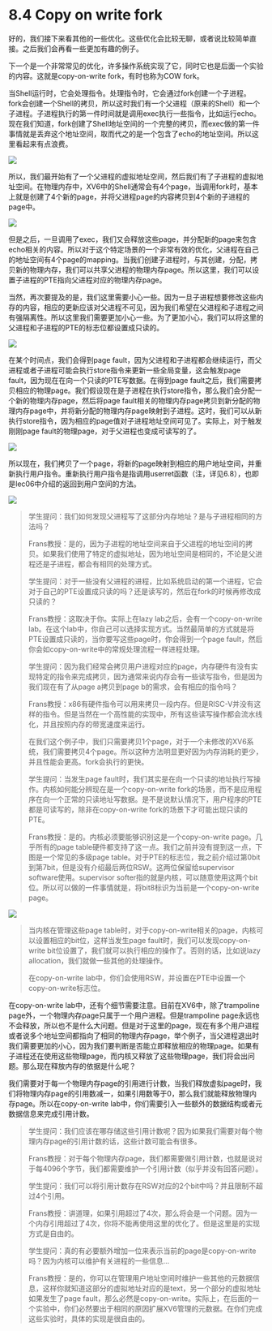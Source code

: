 # 8.4 Copy on write fork

好的，我们接下来看其他的一些优化。这些优化会比较无聊，或者说比较简单直接。之后我们会再看一些更加有趣的例子。

下一个是一个非常常见的优化，许多操作系统实现了它，同时它也是后面一个实验的内容。这就是copy-on-write fork，有时也称为COW fork。

当Shell运行时，它会处理指令。处理指令时，它会通过fork创建一个子进程。fork会创建一个Shell的拷贝，所以这时我们有一个父进程（原来的Shell）和一个子进程。子进程执行的第一件时间就是调用exec执行一些指令，比如运行echo。现在我们知道，fork创建了Shell地址空间的一个完整的拷贝，而exec做的第一件事情就是丢弃这个地址空间，取而代之的是一个包含了echo的地址空间。所以这里看起来有点浪费。

![](../.gitbook/assets/image%20%28269%29.png)

所以，我们最开始有了一个父进程的虚拟地址空间，然后我们有了子进程的虚拟地址空间。在物理内存中，XV6中的Shell通常会有4个page，当调用fork时，基本上就是创建了4个新的page，并将父进程page的内容拷贝到4个新的子进程的page中。

![](../.gitbook/assets/image%20%28349%29.png)

但是之后，一旦调用了exec，我们又会释放这些page，并分配新的page来包含echo相关的内容。所以对于这个特定场景的一个非常有效的优化，父进程在自己的地址空间有4个page的mapping。当我们创建子进程时，与其创建，分配，拷贝新的物理内存，我们可以共享父进程的物理内存page。所以这里，我们可以设置子进程的PTE指向父进程对应的物理内存page。

当然，再次要提及的是，我们这里需要小心一些。因为一旦子进程想要修改这些内存的内容，相应的更新应该对父进程不可见，因为我们希望在父进程和子进程之间有强隔离性。所以这里我们需要更加小心一些。为了更加小心，我们可以将这里的父进程和子进程的PTE的标志位都设置成只读的。

![](../.gitbook/assets/image%20%28313%29.png)

在某个时间点，我们会得到page fault，因为父进程和子进程都会继续运行，而父进程或者子进程可能会执行store指令来更新一些全局变量，这会触发page fault，因为现在在向一个只读的PTE写数据。在得到page fault之后，我们需要拷贝相应的物理page。我们假设现在是子进程在执行store指令，那么我们会分配一个新的物理内存page，然后将page fault相关的物理内存page拷贝到新分配的物理内存page中，并将新分配的物理内存page映射到子进程。这时，我们可以从新执行store指令，因为相应的page值对子进程地址空间可见了。实际上，对于触发刚刚page fault的物理page，对于父进程也变成可读写的了。

![](../.gitbook/assets/image%20%28237%29.png)

所以现在，我们拷贝了一个page，将新的page映射到相应的用户地址空间，并重新执行用户指令。重新执行用户指令是指调用userret函数（注，详见6.8），也即是lec06中介绍的返回到用户空间的方法。

![](../.gitbook/assets/image%20%28328%29.png)

> 学生提问：我们如何发现父进程写了这部分内存地址？是与子进程相同的方法吗？
>
> Frans教授：是的，因为子进程的地址空间来自于父进程的地址空间的拷贝。如果我们使用了特定的虚拟地址，因为地址空间是相同的，不论是父进程还是子进程，都会有相同的处理方式。
>
> 学生提问：对于一些没有父进程的进程，比如系统启动的第一个进程，它会对于自己的PTE设置成只读的吗？还是读写的，然后在fork的时候再修改成只读的？
>
> Frans教授：这取决于你。实际上在lazy lab之后，会有一个copy-on-write lab。在这个lab中，你自己可以选择实现方式。当然最简单的方式就是将PTE设置成只读的，当你要写这些page时，你会得到一个page fault，然后你会如copy-on-write中的常规处理流程一样进程处理。
>
> 学生提问：因为我们经常会拷贝用户进程对应的page，内存硬件有没有实现特定的指令来完成拷贝，因为通常来说内存会有一些读写指令，但是因为我们现在有了从page a拷贝到page b的需求，会有相应的指令吗？
>
> Frans教授：x86有硬件指令可以用来拷贝一段内存。但是RISC-V并没有这样的指令。但是当然在一个高性能的实现中，所有这些读写操作都会流水线化，并且按照内存的带宽速度来运行。
>
> 在我们这个例子中，我们只需要拷贝1个page，对于一个未修改的XV6系统，我们需要拷贝4个page。所以这种方法明显更好因为内存消耗的更少，并且性能会更高。fork会执行的更快。
>
> 学生提问：当发生page fault时，我们其实是在向一个只读的地址执行写操作。内核如何能分辨现在是一个copy-on-write fork的场景，而不是应用程序在向一个正常的只读地址写数据。是不是说默认情况下，用户程序的PTE都是可读写的，除非在copy-on-write fork的场景下才可能出现只读的PTE。
>
> Frans教授：是的。内核必须要能够识别这是一个copy-on-write page。几乎所有的page table硬件都支持了这一点。我们之前并没有提到这一点，下图是一个常见的多级page table。对于PTE的标志位，我之前介绍过第0bit到第7bit，但是没有介绍最后两位RSW。这两位保留给supervisor software使用。supervisor softer指的就是内核，可以随意使用这两个bit位。所以可以做的一件事情就是，将bit8标识为当前是一个copy-on-write page。

![](../.gitbook/assets/image%20%28225%29.png)

> 当内核在管理这些page table时，对于copy-on-write相关的page，内核可以设置相应的bit位，这样当发生page fault时，我们可以发现copy-on-write bit位设置了，我们就可以执行相应的操作了。否则的话，比如说lazy allocation，我们就做一些其他的处理操作。
>
> 在copy-on-write lab中，你们会使用RSW，并设置在PTE中设置一个copy-on-write标志位。

在copy-on-write lab中，还有个细节需要注意。目前在XV6中，除了trampoline page外，一个物理内存page只属于一个用户进程。但是trampoline page永远也不会释放，所以也不是什么大问题。但是对于这里的page，现在有多个用户进程或者说多个地址空间都指向了相同的物理内存page，举个例子，当父进程退出时我们需要更加的小心，因为我们要判断是否能立即释放相应的物理page。如果有子进程还在使用这些物理page，而内核又释放了这些物理page，我们将会出问题。那么现在释放内存的依据是什么呢？

我们需要对于每一个物理内存page的引用进行计数，当我们释放虚拟page时，我们将物理内存page的引用数减一，如果引用数等于0，那么我们就能释放物理内存page。所以在copy-on-write lab中，你们需要引入一些额外的数据结构或者元数据信息来完成引用计数。

> 学生提问：我们应该在哪存储这些引用计数呢？因为如果我们需要对每个物理内存page的引用计数的话，这些计数可能会有很多。
>
> Frans教授：对于每个物理内存page，我们都需要做引用计数，也就是说对于每4096个字节，我们都需要维护一个引用计数（似乎并没有回答问题）。
>
> 学生提问：我们可以将引用计数存在RSW对应的2个bit中吗？并且限制不超过4个引用。
>
> Frans教授：讲道理，如果引用超过了4次，那么将会是一个问题。因为一个内存引用超过了4次，你将不能再使用这里的优化了。但是这里是的实现方式是自由的。
>
> 学生提问：真的有必要额外增加一位来表示当前的page是copy-on-write吗？因为内核可以维护有关进程的一些信息...
>
> Frans教授：是的，你可以在管理用户地址空间时维护一些其他的元数据信息，这样你就知道这部分的虚拟地址对应的是text，另一个部分的虚拟地址如果发生了page fault，那么必然是copy-on-write。实际上，在后面的一个实验中，你们必然要出于相同的原因扩展XV6管理的元数据。在你们完成这些实验时，具体的实现是很自由的。






